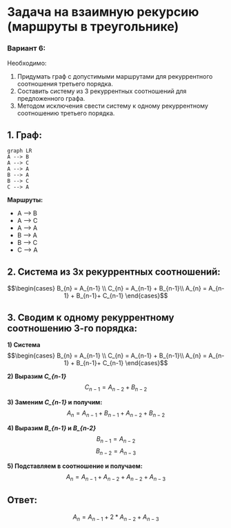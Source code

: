 # Задача на взаимную рекурсию (маршруты в треугольнике)
### Вариант 6:
Необходимо:
1. Придумать граф с допустимыми маршрутами для рекуррентного соотношения третьего порядка.
2. Составить систему из 3 рекуррентных соотношений для предложенного графа.
3. Методом исключения свести систему к одному рекуррентному соотношению третьего порядка.

## 1. Граф:
```mermaid
graph LR
A --> B
A --> C
A --> A
B --> A
B --> C
C --> A
```
**Маршруты:**
- A --> B
- A --> C
- A --> A
- B --> A
- B --> C
- C --> A

## 2. Система из 3х рекуррентных соотношений:
$$\begin{cases}
B_{n} = A_{n-1} \\
C_{n} = A_{n-1} + B_{n-1}\\
A_{n} = A_{n-1} + B_{n-1}+ C_{n-1} 
\end{cases}$$
## 3. Сводим к одному рекуррентному соотношению 3-го порядка:

**1) Система**
$$\begin{cases}
B_{n} = A_{n-1} \\
C_{n} = A_{n-1} + B_{n-1}\\
A_{n} = A_{n-1} + B_{n-1}+ C_{n-1} 
\end{cases}$$

**2) Выразим *C_{n-1}***
$$C_{n-1} = A_{n-2} + B_{n-2}$$

**3) Заменим *C_{n-1}* и получим:**
$$A_{n} = A_{n-1} + B_{n-1}+  A_{n-2} + B_{n-2}$$

**4) Выразим *B_{n-1}* и *B_{n-2}***
$$B_{n-1} = A_{n-2}$$
$$B_{n-2} = A_{n-3}$$

**5) Подставляем в соотношение и получаем:**
$$A_{n} = A_{n-1} + A_{n-2} +  A_{n-2} + A_{n-3}$$

## Ответ:
$$A_{n} = A_{n-1} + 2 * A_{n-2} + A_{n-3}$$
